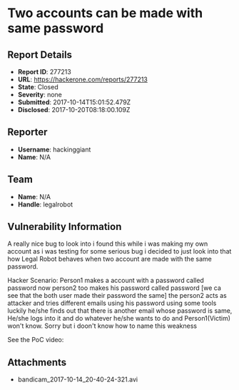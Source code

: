 # Two accounts can be made with same password

## Report Details
- **Report ID**: 277213
- **URL**: https://hackerone.com/reports/277213
- **State**: Closed
- **Severity**: none
- **Submitted**: 2017-10-14T15:01:52.479Z
- **Disclosed**: 2017-10-20T08:18:00.109Z

## Reporter
- **Username**: hackinggiant
- **Name**: N/A

## Team
- **Name**: N/A
- **Handle**: legalrobot

## Vulnerability Information
A really nice bug to look into i found this while i was making my own account as i was testing for some serious bug i decided to just look into that how Legal Robot behaves when two account are made with the same password.

Hacker Scenario: Person1 makes a account with a password called password now person2 too makes his password called password [we ca see that the both user made their password the same] the person2 acts as attacker and tries different emails using his password using some tools luckily he/she finds out that there is another email whose password is same, He/she logs into it and do whatever he/she wants to do and Person1(Victim) won't know. Sorry but i doon't know how to name this weakness 

See the PoC video: 


## Attachments
- bandicam_2017-10-14_20-40-24-321.avi
